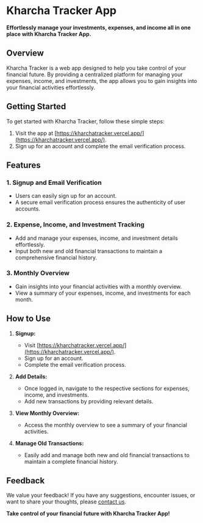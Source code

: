 # **Kharcha Tracker App**

**Effortlessly manage your investments, expenses, and income all in one place with Kharcha Tracker App.**

## **Overview**

Kharcha Tracker is a web app designed to help you take control of your financial future. By providing a centralized platform for managing your expenses, income, and investments, the app allows you to gain insights into your financial activities effortlessly.

## **Getting Started**

To get started with Kharcha Tracker, follow these simple steps:

1. Visit the app at [https://kharchatracker.vercel.app/](https://kharchatracker.vercel.app/).
2. Sign up for an account and complete the email verification process.

## **Features**

### **1. Signup and Email Verification**

- Users can easily sign up for an account.
- A secure email verification process ensures the authenticity of user accounts.

### **2. Expense, Income, and Investment Tracking**

- Add and manage your expenses, income, and investment details effortlessly.
- Input both new and old financial transactions to maintain a comprehensive financial history.

### **3. Monthly Overview**

- Gain insights into your financial activities with a monthly overview.
- View a summary of your expenses, income, and investments for each month.

## **How to Use**

1. **Signup:**
   - Visit [https://kharchatracker.vercel.app/](https://kharchatracker.vercel.app/).
   - Sign up for an account.
   - Complete the email verification process.

2. **Add Details:**
   - Once logged in, navigate to the respective sections for expenses, income, and investments.
   - Add new transactions by providing relevant details.

3. **View Monthly Overview:**
   - Access the monthly overview to see a summary of your financial activities.

4. **Manage Old Transactions:**
   - Easily add and manage both new and old financial transactions to maintain a complete financial history.

## **Feedback**

We value your feedback! If you have any suggestions, encounter issues, or want to share your thoughts, please [contact us](mailto:your@email.com).

**Take control of your financial future with Kharcha Tracker App!**
